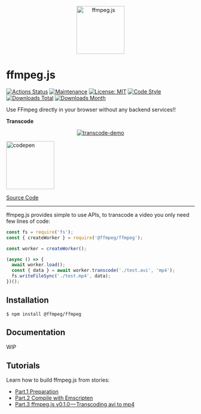 <p align="center">
  <a href="#">
    <img alt="ffmpeg.js" width="128px" height="128px" src="https://github.com/ffmpegjs/ffmpeg.js/raw/master/docs/images/ffmpegjs-icon.png">
  </a>
</p>

# ffmpeg.js

[![Actions Status](https://github.com/ffmpegjs/ffmpeg.js/workflows/CI/badge.svg)](https://github.com/ffmpegjs/ffmpeg.js/actions)
[![Maintenance](https://img.shields.io/badge/Maintained%3F-yes-green.svg)](https://github.com/ffmpegjs/ffmpeg.js/graphs/commit-activity)
[![License: MIT](https://img.shields.io/badge/License-MIT-yellow.svg)](https://opensource.org/licenses/MIT)
[![Code Style](https://badgen.net/badge/code%20style/airbnb/ff5a5f?icon=airbnb)](https://github.com/airbnb/javascript)
[![Downloads Total](https://img.shields.io/npm/dt/@ffmpeg/ffmpeg.svg)](https://www.npmjs.com/package/@ffmpeg/ffmpeg)
[![Downloads Month](https://img.shields.io/npm/dm/@ffmpeg/ffmpeg.svg)](https://www.npmjs.com/package/@ffmpeg/ffmpeg)

Use FFmpeg directly in your browser without any backend services!!

**Transcode**
<p align="center">
  <a href="#">
    <img alt="transcode-demo" src="https://github.com/ffmpegjs/ffmpeg.js/raw/master/docs/images/transcode.gif">
  </a>
</p>

<a href="https://codepen.io/jeromewu/pen/NWWaMeY" target="_blank">
<img alt="codepen" width="128px" src="https://blog.codepen.io/wp-content/uploads/2012/06/codepen-wordmark-display-inside-black@10x.png">
</a>

[Source Code](https://github.com/ffmpegjs/ffmpeg.js/blob/master/examples/browser/transcode.html)

---

ffmpeg.js provides simple to use APIs, to transcode a video you only need few lines of code:

```javascript
const fs = require('fs');
const { createWorker } = require('@ffmpeg/ffmpeg');

const worker = createWorker();

(async () => {
  await worker.load();
  const { data } = await worker.transcode('./test.avi', 'mp4');
  fs.writeFileSync('./test.mp4', data);
})();
```

## Installation

```
$ npm install @ffmpeg/ffmpeg
```

## Documentation

WIP

## Tutorials

Learn how to build ffmpeg.js from stories:

- [Part.1 Preparation](https://itnext.io/build-ffmpeg-webassembly-version-ffmpeg-js-part-1-preparation-ed12bf4c8fac)
- [Part.2 Compile with Emscripten](https://itnext.io/build-ffmpeg-webassembly-version-ffmpeg-js-part-2-compile-with-emscripten-4c581e8c9a16)
- [Part.3 ffmpeg.js v0.1.0 — Transcoding avi to mp4](https://itnext.io/build-ffmpeg-webassembly-version-ffmpeg-js-part-3-ffmpeg-js-v0-1-0-transcoding-avi-to-mp4-f729e503a397)
